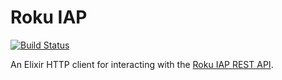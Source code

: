 # Roku IAP

[![Build Status](https://travis-ci.org/oddnetworks/roku_iap_elixir.svg?branch=master)](https://travis-ci.org/oddnetworks/roku_iap_elixir)

An Elixir HTTP client for interacting with the [Roku IAP REST API](https://sdkdocs.roku.com/display/sdkdoc/Web+Service+API).
